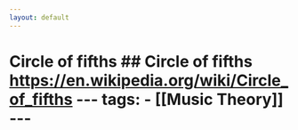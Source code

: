 ```yaml
---
layout: default
---
```


# Circle of fifths   ## Circle of fifths https://en.wikipedia.org/wiki/Circle_of_fifths    --- tags:   - [[Music Theory]]    ---
